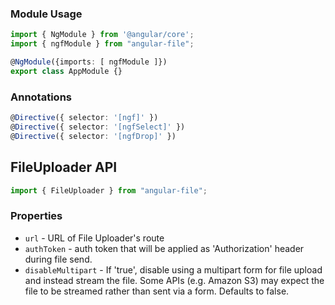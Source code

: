 ### Module Usage
```typescript
import { NgModule } from '@angular/core';
import { ngfModule } from "angular-file";

@NgModule({imports: [ ngfModule ]})
export class AppModule {}
```

### Annotations
```typescript
@Directive({ selector: '[ngf]' })
@Directive({ selector: '[ngfSelect]' })
@Directive({ selector: '[ngfDrop]' })
```

## FileUploader API
```typescript
import { FileUploader } from "angular-file";
```

### Properties
- `url` - URL of File Uploader's route
- `authToken` - auth token that will be applied as 'Authorization' header during file send.
- `disableMultipart` - If 'true', disable using a multipart form for file upload and instead stream the file. Some APIs (e.g. Amazon S3) may expect the file to be streamed rather than sent via a form. Defaults to false.
